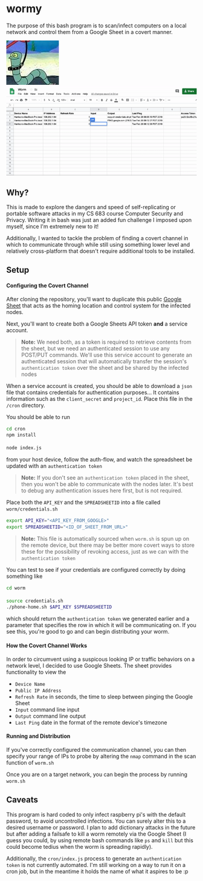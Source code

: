 # wormy
The purpose of this bash program is to scan/infect computers on a local network
and control them from a Google Sheet in a covert manner.

![wormy mascot](doc/media/doodles.jpg)
![wormy usage example](doc/media/demo.gif)

## Why?
This is made to explore the dangers and speed of self-replicating or portable
software attacks in my CS 683 course Computer Security and Privacy.  Writing it
in bash was just an added fun challenge I imposed upon myself, since I'm extremely
new to it!

Additionally, I wanted to tackle the problem of finding a covert channel in
which to communicate through while still using something lower level and
relatively cross-platform that doesn't require additional tools to be installed.


## Setup

#### Configuring the Covert Channel
After cloning the repository, you'll want to duplicate this public
[Google Sheet](https://docs.google.com/spreadsheets/d/1aEhIRQKObcJggyaIar-TxUxpMT5q946bVGL30yWdz4g/edit?usp=sharing)
that acts as the homing location and control system for the infected nodes.

Next, you'll want to create both a Google Sheets API token **and** a service
account.
> **Note:** We need both, as a token is required to retrieve contents from the sheet, 
but we need an authenticated session to use any POST/PUT commands.  We'll
use this service account to generate an authenticated session that will automatically
transfer the session's `authentication token` over the sheet and be shared by the infected nodes

When a service account is created, you should be able to download a `json` file
that contains credentials for authentication purposes... It contains information
such as the `client_secret` and `project_id`.  Place this file in the `/cron`
directory.

You should be able to run
```bash
cd cron
npm install

node index.js
```
from your host device, follow the auth-flow,
and watch the spreadsheet be updated with an `authentication token`

> **Note:** If you don't see an `authentication token` placed in the sheet, then
you won't be able to communicate with the nodes later.  It's best to debug any
authentication issues here first, but is not required.


Place both the `API_KEY` and the `SPREADSHEETID` into a file called `worm/credentials.sh`
```bash
export API_KEY="<API_KEY_FROM_GOOGLE>"
export SPREADSHEETID="<ID_OF_SHEET_FROM_URL>"
```
> **Note:** This file is automatically sourced when `worm.sh` is spun up on the remote device,
but there may be better more covert ways to store these for the possibility of revoking
access, just as we can with the `authentication token`


You can test to see if your credentials are configured correctly by doing something
like
```bash
cd worm

source credentials.sh
./phone-home.sh $API_KEY $SPREADSHEETID
```
which should return the `authentication token` we generated earlier and a parameter
that specifies the row in which it will be communicating on.  If you see this, you're
good to go and can begin distributing your worm.

#### How the Covert Channel Works
In order to circumvent using a suspicous looking IP or traffic behaviors on a network
level, I decided to use Google Sheets.  The sheet provides functionality to view
the
- `Device Name`
- `Public IP Address`
- `Refresh Rate` in seconds, the time to sleep between pinging the Google Sheet
- `Input` command line input
- `Output` command line output
- `Last Ping` date in the format of the remote device's timezone

#### Running and Distribution
If you've correctly configured the communication channel, you can then specify
your range of IPs to probe by altering the `nmap` command in the scan function
of `worm.sh`

Once you are on a target network, you can begin the process by running `worm.sh`

## Caveats
This program is hard coded to only infect raspberry pi's with the default password,
to avoid uncontrolled infections.  You can surely alter this to a desired username
or password.  I plan to add dictionary attacks in the future but after adding a failsafe
to kill a worm remotely via the Google Sheet (I guess you could, by using remote bash
commands like `ps` and `kill` but this could become tedius when the worm is spreading
rapidly).

Additionally, the `cron/index.js` process to generate an `authentication token`
is not currently automated.  I'm still working on a way to run it on a cron job,
but in the meantime it holds the name of what it aspires to be :p
